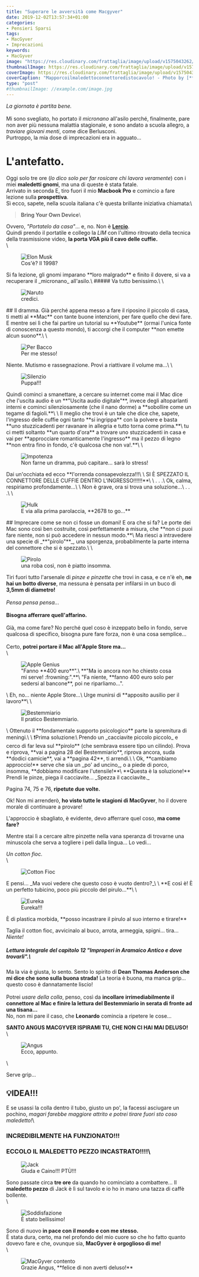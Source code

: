 ```yaml
---
title: "Superare le avversità come Macgyver"
date: 2019-12-02T13:57:34+01:00
categories:
- Pensieri Sparsi
tags:
- MacGyver
- Imprecazioni
keywords:
- MacGyver
image: "https://res.cloudinary.com/frattaglia/image/upload/v1575043262/macgyver/mg-urlo.jpg"
thumbnailImage: https://res.cloudinary.com/frattaglia/image/upload/v1575043262/macgyver/mg-urlo.jpg
coverImage: https://res.cloudinary.com/frattaglia/image/upload/v1575043262/macgyver/mg-urlo.jpg
coverCaption: "Mapporcoilmaledettoconnettoredistocavolo! - Photo by [**Jason Hafso**] (https://unsplash.com/@jasonhafso) on [*Unsplash*](https://unsplash.com/)"
type: "post"
#thumbnailImage: //example.com/image.jpg
---
```

_La giornata è partita bene._\
\
Mi sono svegliato, ho portato il _micronano_ all'asilo perché, finalmente, pare non aver più nessuna malattia stagionale, e sono andato a scuola allegro, a _traviare giovani menti_, come dice Berlusconi.\
Purtroppo, la mia dose di imprecazioni era in agguato...

<!--more-->
# L'antefatto.
Oggi solo tre ore (_lo dico solo per far rosicare chi lavora veramente_) con i miei **maledetti gnomi**, ma una di queste è stata fatale.\
Arrivato in seconda E, tiro fuori il mio **Macbook Pro** e comincio a fare lezione sulla **prospettiva**.\
Sì ecco, sapete, nella scuola italiana c'è questa brillante iniziativa chiamata:\

>**Bring Your Own Device**\

Ovvero, _"Portatelo da casa"_... e, no. Non è [**Lercio**](https://www.orizzontescuola.it/scuola-si-apre-al-byod-tutti-scuola-smartphone-e-tablet/).\
Quindi prendo il portatile e collego la _LIM_ con l'ultimo ritrovato della tecnica della trasmissione video, **la porta VGA più il cavo delle cuffie.**\
\
<div class="outer">
<figure>
  <img src="https://res.cloudinary.com/frattaglia/image/upload/v1575292213/macgyver/elon-musk_qhcyef.jpg" alt="Elon Musk">
  <figcaption>Cos'è? Il 1998?</figcaption>
</figure>
</div>
Si fa lezione, gli gnomi imparano **loro malgrado** e finito il dovere, si va a recuperare il _micronano_ all'asilo.\
##### Va tutto benissimo.\
\
<div class="outer">
<figure>
  <img src="https://res.cloudinary.com/frattaglia/image/upload/v1575292245/macgyver/naruto_tzsi93.jpg" alt="Naruto">
  <figcaption>credici.</figcaption>
</figure>
</div>
## Il dramma.
Già perché appena messo a fare il riposino il piccolo di casa, ti metti al **Mac** con tante buone intenzioni, per fare quello che devi fare. E mentre sei lì che fai partire un tutorial su **Youtube** (ormai l'unica fonte di conoscenza a questo mondo), ti accorgi che il computer **non emette alcun suono**.\
\
<div class="outer">
<figure>
  <img src="https://res.cloudinary.com/frattaglia/image/upload/v1575292337/macgyver/bacco_lduxlb.jpg" alt="Per Bacco">
  <figcaption>Per me stesso!</figcaption>
</figure>
</div>
Niente. Mutismo e rassegnazione. Provi a riattivare il volume ma...\
\
<div class="outer">
<figure>
  <img src="https://res.cloudinary.com/frattaglia/image/upload/c_scale,w_224/v1575047516/macgyver/hDq0N_qwys4z.png" alt="Silenzio">
  <figcaption>Puppa!!!</figcaption>
</figure>
</div>
Quindi cominci a smanettare, a cercare su internet come mai il Mac dice che l'uscita audio è un **"Uscita audio digitale"**, invece degli altoparlanti interni e cominci silenziosamente (che il nano dorme) a **sobollire come un tegame di fagioli.**\
\
Il meglio che trovi è un tale che dice che, sapete, l'ingresso delle cuffie ogni tanto **si ingrippa** con la polvere e basta **uno stuzzicadenti per ravanare in allegria e tutto torna come prima.**\
tu ci metti soltanto **un quarto d'ora** a trovare uno stuzzicadenti in casa e vai per **approcciare romanticamente l'ingresso** ma il pezzo di legno **non entra fino in fondo, c'è qualcosa che non va!.**\
\
<div class="outer">
<figure>
  <img src="https://res.cloudinary.com/frattaglia/image/upload/v1575292413/macgyver/impotenza_segpxg.jpg" alt="Impotenza">
  <figcaption>Non farne un dramma, può capitare... sarà lo stress!</figcaption>
</figure>
</div>
Dai un'occhiata ed ecco **l'orrenda consapevolezza!!!\
\
SI È SPEZZATO IL CONNETTORE DELLE CUFFIE DENTRO L'INGRESSO!!!!!!**\
\
. . .\
Ok, calma, respiriamo profondamente...\
\
Non è grave, ora si trova una soluzione...\
. . .\
\
<div class="outer">
<figure>
  <img src="https://res.cloudinary.com/frattaglia/image/upload/v1575292496/macgyver/hulk_so2lxk.jpg" alt="Hulk">
  <figcaption>E via alla prima parolaccia, **2678 to go...**</figcaption>
</figure>
</div>
## Imprecare come se non ci fosse un domani!
E ora che si fa? Le porte dei Mac sono così ben costruite, così perfettamente a misura, che **non ci puoi fare niente, non si può accedere in nessun modo.**\
Ma riesci a intravedere una specie di _**"pirolo"**_, una sporgenza, probabilmente la parte interna del connettore che si è spezzato.\
\
<div class="outer">
<figure>
  <img src="https://res.cloudinary.com/frattaglia/image/upload/v1575292623/macgyver/plug_mr1vpc.jpg" alt="Pirolo">
  <figcaption>una roba così, non è piatto insomma.</figcaption>
</figure>
</div>

Tiri fuori tutto l'arsenale di _pinze e pinzette_ che trovi in casa, e ce n'è eh, **ne hai un botto diverse**, ma nessuna è pensata per infilarsi in un buco di **3,5mm di diametro!**\
\
_Pensa pensa pensa..._\
\
**Bisogna afferrare quell'affarino.**\
\
Già, ma come fare? No perché quel coso è inzeppato bello in fondo, serve qualcosa di specifico, bisogna pure fare forza, non è una cosa semplice...\
\
Certo, **potrei portare il Mac all'Apple Store ma...**\
\
<div class="outer">
<figure>
  <img src="https://res.cloudinary.com/frattaglia/image/upload/v1575050165/macgyver/dipendenti_Apple_store_er48zl.jpg" alt="Apple Genius">
  <figcaption>"Fanno **400 euro**".\
  **"Ma io ancora non ho chiesto cosa mi serve! :frowning:".**\
  "Fa niente, **fanno 400 euro solo per sedersi al bancone**, poi ne riparliamo...".  </figcaption>
</figure>
</div>\
Eh, no... niente Apple Store...\
Urge munirsi di **apposito ausilio per il lavoro**\
\
<div class="outer">
<figure>
  <img src="https://res.cloudinary.com/frattaglia/image/upload/v1575292756/macgyver/bestemmiario_rhccap.jpg" alt="Bestemmiario">
  <figcaption>Il pratico Bestemmiario.</figcaption>
</figure>
</div>\
Ottenuto il **fondamentale supporto psicologico** parte la spremitura di meningi.\
\
❗Prima soluzione:\
Prendo un _cacciavite piccolo piccolo_ e cerco di far leva sul **pirolo** (che sembrava essere tipo un cilindo).
Prova e riprova, **vai a pagina 28 del Bestemmiario**, riprova ancora, suda **dodici camicie**, vai a **pagina 42**, ti arrendi.\
\
Ok, **cambiamo approccio!** serve che sia un _po' ad uncino_, o a piede di porco, insomma, **dobbiamo modificare l'utensile!**\
**Questa è la soluzione!**
Prendi le pinze, piega il cacciavite...
_Spezza il cacciavite._

Pagina 74, 75 e 76, **ripetute due volte.**

Ok! Non mi arrenderò, **ho visto tutte le stagioni di MacGyver**, ho il dovere morale di continuare a provare!

L'approccio è sbagliato, è evidente, devo afferrare quel coso, **ma come fare?**

Mentre stai lì a cercare altre pinzette nella vana speranza di trovarne una minuscola che serva a togliere i peli dalla lingua...
Lo vedi...

_Un cotton fioc._\
\
<div class="outer">
<figure>
  <img src="https://res.cloudinary.com/frattaglia/image/upload/v1575292822/macgyver/cottonfioc_m93phh.jpg" alt="Cotton Fioc">
  <figcaption></figcaption>
</figure>
</div>
E pensi...
_Ma vuoi vedere che questo coso è vuoto dentro?_\
\
**E così è! È un perfetto tubicino, poco più piccolo del pirulo...**\
\
<div class="outer">
<figure>
  <img src="https://res.cloudinary.com/frattaglia/image/upload/v1575292874/macgyver/tubo_qrqfn7.jpg" alt="Eureka">
  <figcaption>Eureka!!!</figcaption>
</figure>
</div>
È di plastica morbida, **posso incastrare il pirulo al suo interno e tirare!**

Taglia il cotton fioc, avvicinalo al buco, arrota, armeggia, spigni... tira...
_Niente!_

##### Lettura integrale del capitolo 12 **"Improperi in Aramaico Antico e dove trovarli".**\

Ma la via è giusta, lo sento. Sento lo spirito di **Dean Thomas Anderson che mi dice che sono sulla buona strada!**
La teoria è buona, ma manca grip... questo coso è dannatamente liscio!\
\
Potrei _usare della colla_, penso, così da **incollare irrimediabilmente il connettore al Mac e finire la lettura del Bestemmiario in serata di fronte ad una tisana...**\
No, non mi pare il caso, che **Leonardo** comincia a ripetere le cose...

**SANTO ANGUS MACGYVER ISPIRAMI TU, CHE NON CI HAI MAI DELUSO!**\
\
<div class="outer">
<figure>
  <img src="https://res.cloudinary.com/frattaglia/image/upload/v1575114106/macgyver/macgyver_xcpvww.jpg" alt="Angus "Mac" MAcGyver">
  <figcaption>Ecco, appunto.</figcaption>
</figure>
</div>\

Serve grip...

## 💡IDEA!!!

E se usassi la colla dentro il tubo, giusto un po', la facessi asciugare un pochino, _magari farebbe maggiore attrito e potrei tirare fuori sto coso maledetto!_\

### INCREDIBILMENTE HA FUNZIONATO!!!

### ECCOLO IL MALEDETTO PEZZO INCASTRATO!!!!\

<div class="outer">
<figure>
  <img src="https://res.cloudinary.com/frattaglia/image/upload/v1575292936/macgyver/jack_fw0fhw.jpg" alt="Jack">
  <figcaption>Giuda e Caino!!! PTÙ!!!</figcaption>
</figure>
</div>

Sono passate circa **tre ore** da quando ho cominciato a combattere... Il **maledetto pezzo** di Jack è lì sul tavolo e io ho in mano una tazza di caffè bollente.\
\
<div class="outer">
<figure>
  <img src="https://res.cloudinary.com/frattaglia/image/upload/v1575293088/macgyver/its-complicated_wm2qkw.jpg" alt="Soddisfazione">
  <figcaption>È stato bellissimo!</figcaption>
</figure>
</div>

Sono di nuovo **in pace con il mondo e con me stesso.**\
È stata dura, certo, ma nel profondo del mio cuore so che ho fatto quanto dovevo fare e che, ovunque sia, **MacGyver è orgoglioso di me!**\
\
<div class="outer">
<figure>
  <img src="https://res.cloudinary.com/frattaglia/image/upload/v1575293166/macgyver/macgyverorgoglio_yjnv18.jpg" alt="MacGyver contento">
  <figcaption>Grazie Angus, **felice di non averti deluso!**</figcaption>
</figure>
</div>
